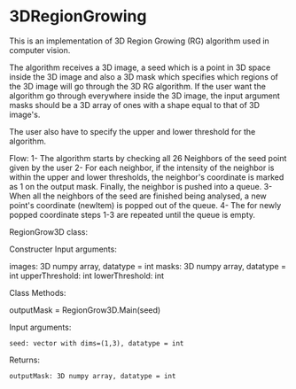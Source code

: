 # 3DRegionGrowing

This is an implementation of 3D Region Growing (RG) algorithm used in computer vision.

The algorithm receives a 3D image, a seed which is a point in 3D space inside the 3D image
and also a 3D mask which specifies which regions of the 3D image will go through the 3D RG algorithm. 
If the user want the algorithm go through everywhere inside the 3D image, the input argument masks should be 
a 3D array of ones with a shape equal to that of 3D image's.

The user also have to specify the upper and lower threshold for the algorithm.

Flow:
1- The algorithm starts by checking all 26 Neighbors of the seed point given by the user
2- For each neighbor, if the intensity of the neighbor is within the upper and lower thresholds, the neighbor's coordinate
is marked as 1 on the output mask. Finally, the neighbor is pushed into a queue. 
3- When all the neighbors of the seed are finished being analysed, a new point's coordinate (newItem) is popped out of the queue.
4- The for newly popped coordinate steps 1-3 are repeated until the queue is empty.

RegionGrow3D class:

Constructer Input arguments:

  images: 3D numpy array, datatype = int
  masks: 3D numpy array, datatype = int
  upperThreshold: int
  lowerThreshold: int
  
Class Methods:

  outputMask = RegionGrow3D.Main(seed)
    
  Input arguments:
  
    seed: vector with dims=(1,3), datatype = int
    
   Returns:
   
    outputMask: 3D numpy array, datatype = int
